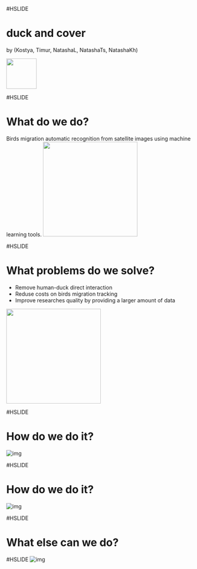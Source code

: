 #HSLIDE
# duck and cover 

by (Kostya, Timur, NatashaL, NatashaTs, NatashaKh)

<img src="https://github.com/BigDataHSE2016/m02-bdcollection/blob/master/prj-natasha-team/blob/deep_space_duck_by_nekodemonstar.jpg" width="80">


#HSLIDE
# What do we do?
Birds migration automatic recognition from satellite images using machine learning tools.
<img src="https://github.com/BigDataHSE2016/m02-bdcollection/blob/master/prj-natasha-team/blob/satellite_duck_map.png" width="250">

#HSLIDE
# What problems do we solve?
- Remove human-duck direct interaction
- Reduse costs on birds migration tracking
- Improve researches quality by providing a larger amount of data

<img src="https://github.com/BigDataHSE2016/m02-bdcollection/blob/master/prj-natasha-team/blob/satellite_duck_770.jpg" width="250">


#HSLIDE
# How do we do it?
![img](https://github.com/BigDataHSE2016/m02-bdcollection/blob/master/prj-natasha-team/blob/hw01-schema-gen.png)

#HSLIDE
# How do we do it?
![img](https://github.com/BigDataHSE2016/m02-bdcollection/blob/master/prj-natasha-team/blob/hw01-qqq.png)

#HSLIDE
# What else can we do?

#HSLIDE
![img](https://github.com/BigDataHSE2016/m02-bdcollection/blob/master/prj-natasha-team/blob/deep_space_duck_by_nekodemonstar.jpg)

